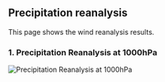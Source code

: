## Precipitation reanalysis
This page shows the wind reanalysis results.

### 1. Precipitation Reanalysis at 1000hPa
![Precipitation Reanalysis at 1000hPa](precipitationImages/precipitation_1000hPa.png)